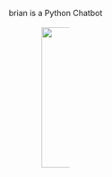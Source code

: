 <p align="center">brian is a Python Chatbot
<br/><br/>
<img src="https://pixeldrain.com/api/file/aFxnEYGk" alt="brian2.png"  width="250" height="250" style="max-width: 10%; max-height: 10%;">
</p>
